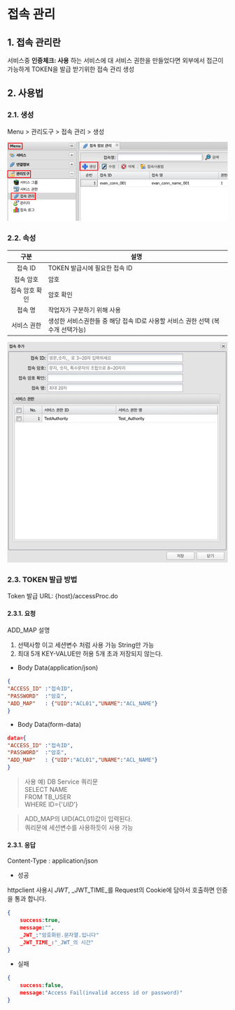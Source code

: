 # 접속 관리
## 1. 접속 관리란
서비스중 __인증체크: 사용__ 하는 서비스에 대 서비스 권한을 만들었다면 외부에서 접근이 가능하게 TOKEN을 발급 받기위한 접속 관리 생성

## 2. 사용법
### 2.1. 생성
Menu > 관리도구 > 접속 관리 > 생성

![item Create](./images/03-management-tools-access-01.png)

### 2.2. 속성

| 구분 | 설명 |
|:---:|---|
| 접속 ID | TOKEN 발급시에 필요한 접속 ID |
| 접속 암호 | 암호 |
| 접속 암호 확인 | 암호 확인 |
| 접속 명 | 작업자가 구분하기 위해 사용 |
| 서비스 권한 | 생성한 서비스권한들 중 해당 접속 ID로 사용할 서비스 권한 선택 (복수개 선택가능) |

![item Attribute](./images/03-management-tools-access-02.png)

### 2.3. TOKEN 발급 방법

Token 발급 URL: {host}/accessProc.do

#### 2.3.1. 요청

ADD_MAP 설명  
1. 선택사항 이고 세션변수 처럼 사용 가능 String만 가능  
2. 최대 5개 KEY-VALUE만 허용 5개 초과 저장되지 않는다.  

- Body Data(application/json)

```json
{
"ACCESS_ID" :"접속ID",
"PASSWORD"  :"암호",
"ADD_MAP"   : {"UID":"ACL01","UNAME":"ACL_NAME"}
}
```
- Body Data(form-data)

```json
data={
"ACCESS_ID" :"접속ID",
"PASSWORD"  :"암호",
"ADD_MAP"   : {"UID":"ACL01","UNAME":"ACL_NAME"}
}
```

> 사용 예) DB Service 쿼리문  
SELECT  NAME  
FROM    TB_USER  
WHERE   ID={'$UID$'}

> ADD_MAP의 UID(ACL01)값이 입력된다.  
쿼리문에 세션변수를 사용하듯이 사용 가능

#### 2.3.1. 응답
Content-Type : application/json

- 성공

httpclient 사용시 _JWT_, _JWT_TIME_를 Request의 Cookie에 담아서 호출하면 인증을 통과 합니다.

```json
{
    success:true,
    message:"",
    _JWT_:"암호화된.문자열.입니다"
    _JWT_TIME_:"_JWT_의 시간"
}
```

- 실패

```json
{
    success:false,
    message:"Access Fail(invalid access id or password)"
}
```
